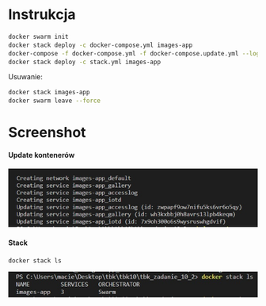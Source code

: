 # Instrukcja
```sh
docker swarm init
docker stack deploy -c docker-compose.yml images-app
docker-compose -f docker-compose.yml -f docker-compose.update.yml --log-level ERROR config > stack.yml
docker stack deploy -c stack.yml images-app
```
Usuwanie:
```sh
docker stack images-app
docker swarm leave --force 
``` 
# Screenshot
#### Update kontenerów
![](images/updating.jpg)

#### Stack
```sh
docker stack ls
```
![](images/stack.jpg)